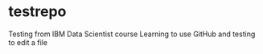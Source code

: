 # testrepo
Testing from IBM Data Scientist course
Learning to use GitHub and testing to edit a file

